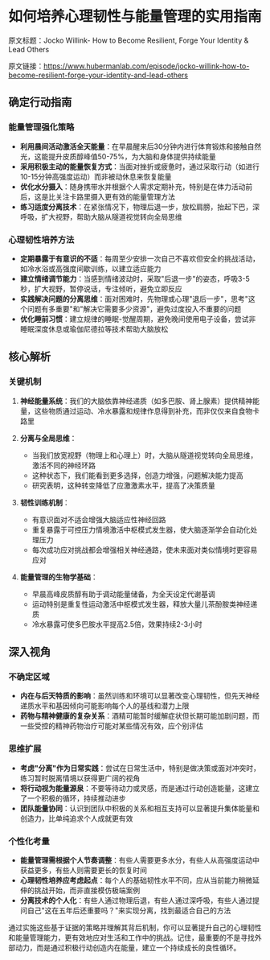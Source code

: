 # 如何培养心理韧性与能量管理的实用指南

原文标题：Jocko Willink- How to Become Resilient, Forge Your Identity & Lead Others

原文链接：https://www.hubermanlab.com/episode/jocko-willink-how-to-become-resilient-forge-your-identity-and-lead-others

## 确定行动指南

### 能量管理强化策略
- **利用晨间活动激活全天能量**：在早晨醒来后30分钟内进行体育锻炼和接触自然光，这能提升皮质醇峰值50-75%，为大脑和身体提供持续能量
- **采用积极主动的能量恢复方式**：当面对挫折或疲惫时，通过采取行动（如进行10-15分钟高强度运动）而非被动休息来恢复能量
- **优化水分摄入**：随身携带水并根据个人需求定期补充，特别是在体力活动前后，这是比关注卡路里摄入更有效的能量管理方法
- **练习适度分离技术**：在紧张情况下，物理后退一步，放松肩膀，抬起下巴，深呼吸，扩大视野，帮助大脑从隧道视觉转向全局思维

### 心理韧性培养方法
- **定期暴露于有意识的不适**：每周至少安排一次自己不喜欢但安全的挑战活动，如冷水浴或高强度间歇训练，以建立适应能力
- **建立情绪调节能力**：当感到情绪波动时，采取"后退一步"的姿态，呼吸3-5秒，扩大视野，暂停说话，专注倾听，避免立即反应
- **实践解决问题的分离思维**：面对困难时，先物理或心理"退后一步"，思考"这个问题有多重要"和"解决它需要多少资源"，避免过度投入不重要的问题
- **优化睡前习惯**：建立规律的睡眠-觉醒周期，避免晚间使用电子设备，尝试非睡眠深度休息或瑜伽尼德拉等技术帮助大脑放松

## 核心解析

### 关键机制
1. **神经能量系统**：我们的大脑依靠神经递质（如多巴胺、肾上腺素）提供精神能量，这些物质通过运动、冷水暴露和规律作息得到补充，而非仅仅来自食物卡路里

2. **分离与全局思维**：
   - 当我们放宽视野（物理上和心理上）时，大脑从隧道视觉转向全局思维，激活不同的神经环路
   - 这种状态下，我们能看到更多选择，创造力增强，问题解决能力提高
   - 研究表明，这种转变降低了应激激素水平，提高了决策质量

3. **韧性训练机制**：
   - 有意识面对不适会增强大脑适应性神经回路
   - 重复暴露于可控压力情境激活中枢模式发生器，使大脑逐渐学会自动化处理压力
   - 每次成功应对挑战都会增强相关神经通路，使未来面对类似情境时更容易应对

4. **能量管理的生物学基础**：
   - 早晨高峰皮质醇有助于调动能量储备，为全天设定代谢基调
   - 运动特别是重复性运动激活中枢模式发生器，释放大量儿茶酚胺类神经递质
   - 冷水暴露可使多巴胺水平提高2.5倍，效果持续2-3小时

## 深入视角

### 不确定区域
- **内在与后天特质的影响**：虽然训练和环境可以显著改变心理韧性，但先天神经递质水平和基因倾向可能影响每个人的基线和潜力上限
- **药物与精神健康的复杂关系**：酒精可能暂时缓解症状但长期可能加剧问题，而一些受控的精神药物治疗可能对某些情况有效，应个别评估

### 思维扩展
- **考虑"分离"作为日常实践**：尝试在日常生活中，特别是做决策或面对冲突时，练习暂时脱离情境以获得更广阔的视角
- **将行动视为能量源泉**：不要等待动力或灵感，而是通过行动创造能量，这建立了一个积极的循环，持续推动进步
- **团队能量协同**：认识到团队中积极的关系和相互支持可以显著提升集体能量和创造力，比单纯追求个人成就更有效

### 个性化考量
- **能量管理需根据个人节奏调整**：有些人需要更多水分，有些人从高强度运动中获益更多，有些人则需要更长的恢复时间
- **心理韧性培养应考虑起点**：每个人的基础韧性水平不同，应从当前能力稍微延伸的挑战开始，而非直接模仿极端案例
- **分离技术的个人化**：有些人通过物理后退，有些人通过深呼吸，有些人通过提问自己"这在五年后还重要吗？"来实现分离，找到最适合自己的方法

通过实施这些基于证据的策略并理解其背后机制，你可以显著提升自己的心理韧性和能量管理能力，更有效地应对生活和工作中的挑战。记住，最重要的不是寻找外部动力，而是通过积极行动创造内在能量，建立一个持续成长的良性循环。
